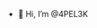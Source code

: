 - 👋 Hi, I’m @4PEL3K

<!---
4PEL3K/4PEL3K is a ✨ special ✨ repository because its `README.md` (this file) appears on your GitHub profile.
You can click the Preview link to take a look at your changes.
--->
